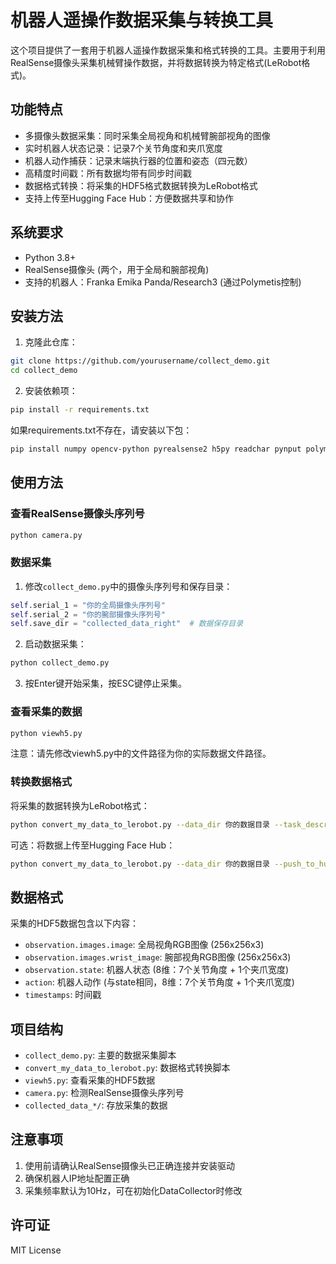 # 机器人遥操作数据采集与转换工具

这个项目提供了一套用于机器人遥操作数据采集和格式转换的工具。主要用于利用RealSense摄像头采集机械臂操作数据，并将数据转换为特定格式(LeRobot格式)。

## 功能特点

- 多摄像头数据采集：同时采集全局视角和机械臂腕部视角的图像
- 实时机器人状态记录：记录7个关节角度和夹爪宽度
- 机器人动作捕获：记录末端执行器的位置和姿态（四元数）
- 高精度时间戳：所有数据均带有同步时间戳
- 数据格式转换：将采集的HDF5格式数据转换为LeRobot格式
- 支持上传至Hugging Face Hub：方便数据共享和协作

## 系统要求

- Python 3.8+
- RealSense摄像头 (两个，用于全局和腕部视角)
- 支持的机器人：Franka Emika Panda/Research3 (通过Polymetis控制)

## 安装方法

1. 克隆此仓库：
```bash
git clone https://github.com/yourusername/collect_demo.git
cd collect_demo
```

2. 安装依赖项：
```bash
pip install -r requirements.txt
```

如果requirements.txt不存在，请安装以下包：
```bash
pip install numpy opencv-python pyrealsense2 h5py readchar pynput polymetis tyro tensorflow tensorflow_datasets
```

## 使用方法

### 查看RealSense摄像头序列号

```bash
python camera.py
```

### 数据采集

1. 修改`collect_demo.py`中的摄像头序列号和保存目录：
```python
self.serial_1 = "你的全局摄像头序列号"
self.serial_2 = "你的腕部摄像头序列号"
self.save_dir = "collected_data_right"  # 数据保存目录
```

2. 启动数据采集：
```bash
python collect_demo.py
```

3. 按Enter键开始采集，按ESC键停止采集。

### 查看采集的数据

```bash
python viewh5.py
```
注意：请先修改viewh5.py中的文件路径为你的实际数据文件路径。

### 转换数据格式

将采集的数据转换为LeRobot格式：
```bash
python convert_my_data_to_lerobot.py --data_dir 你的数据目录 --task_description "任务描述"
```

可选：将数据上传至Hugging Face Hub：
```bash
python convert_my_data_to_lerobot.py --data_dir 你的数据目录 --push_to_hub
```

## 数据格式

采集的HDF5数据包含以下内容：
- `observation.images.image`: 全局视角RGB图像 (256x256x3)
- `observation.images.wrist_image`: 腕部视角RGB图像 (256x256x3)
- `observation.state`: 机器人状态 (8维：7个关节角度 + 1个夹爪宽度)
- `action`: 机器人动作 (与state相同，8维：7个关节角度 + 1个夹爪宽度)
- `timestamps`: 时间戳

## 项目结构

- `collect_demo.py`: 主要的数据采集脚本
- `convert_my_data_to_lerobot.py`: 数据格式转换脚本
- `viewh5.py`: 查看采集的HDF5数据
- `camera.py`: 检测RealSense摄像头序列号
- `collected_data_*/`: 存放采集的数据

## 注意事项

1. 使用前请确认RealSense摄像头已正确连接并安装驱动
2. 确保机器人IP地址配置正确
3. 采集频率默认为10Hz，可在初始化DataCollector时修改

## 许可证

MIT License 
